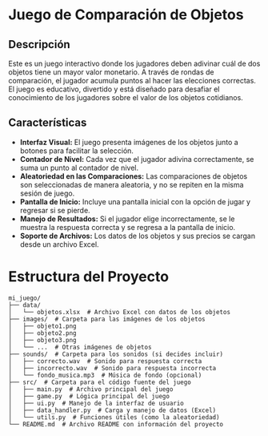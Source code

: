 # Juego de Comparación de Objetos

## Descripción
Este es un juego interactivo donde los jugadores deben adivinar cuál de dos objetos tiene un mayor valor monetario. A través de rondas de comparación, el jugador acumula puntos al hacer las elecciones correctas. El juego es educativo, divertido y está diseñado para desafiar el conocimiento de los jugadores sobre el valor de los objetos cotidianos.

## Características
- **Interfaz Visual:** El juego presenta imágenes de los objetos junto a botones para facilitar la selección.
- **Contador de Nivel:** Cada vez que el jugador adivina correctamente, se suma un punto al contador de nivel.
- **Aleatoriedad en las Comparaciones:** Las comparaciones de objetos son seleccionadas de manera aleatoria, y no se repiten en la misma sesión de juego.
- **Pantalla de Inicio:** Incluye una pantalla inicial con la opción de jugar y regresar si se pierde.
- **Manejo de Resultados:** Si el jugador elige incorrectamente, se le muestra la respuesta correcta y se regresa a la pantalla de inicio.
- **Soporte de Archivos:** Los datos de los objetos y sus precios se cargan desde un archivo Excel.

# Estructura del Proyecto

```plaintext
mi_juego/
├── data/
│   └── objetos.xlsx  # Archivo Excel con datos de los objetos
├── images/  # Carpeta para las imágenes de los objetos
│   ├── objeto1.png
│   ├── objeto2.png
│   ├── objeto3.png
│   └── ...  # Otras imágenes de objetos
├── sounds/  # Carpeta para los sonidos (si decides incluir)
│   ├── correcto.wav  # Sonido para respuesta correcta
│   ├── incorrecto.wav  # Sonido para respuesta incorrecta
│   └── fondo_musica.mp3  # Música de fondo (opcional)
├── src/  # Carpeta para el código fuente del juego
│   ├── main.py  # Archivo principal del juego
│   ├── game.py  # Lógica principal del juego
│   ├── ui.py  # Manejo de la interfaz de usuario
│   ├── data_handler.py  # Carga y manejo de datos (Excel)
│   └── utils.py  # Funciones útiles (como la aleatoriedad)
└── README.md  # Archivo README con información del proyecto


